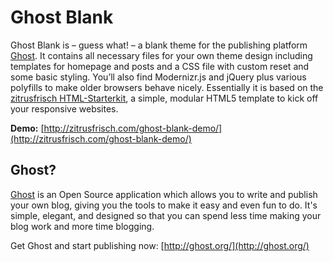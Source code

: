 # Ghost Blank

Ghost Blank is – guess what! – a blank theme for the publishing platform [Ghost](http://ghost.org/). It contains all necessary files for your own theme design including templates for homepage and posts and a CSS file with custom reset and some basic styling. You’ll also find Modernizr.js and jQuery plus various polyfills to make older browsers behave nicely. Essentially it is based on the [zitrusfrisch HTML-Starterkit](http://http://zitrusfrisch.de/html-starterkit/), a simple, modular HTML5 template to kick off your responsive websites.

**Demo:** [http://zitrusfrisch.com/ghost-blank-demo/](http://zitrusfrisch.com/ghost-blank-demo/)

## Ghost?

[Ghost](http://ghost.org/) is an Open Source application which allows you to write and publish your own blog, giving you the tools to make it easy and even fun to do. It's simple, elegant, and designed so that you can spend less time making your blog work and more time blogging.

Get Ghost and start publishing now: [http://ghost.org/](http://ghost.org/)
